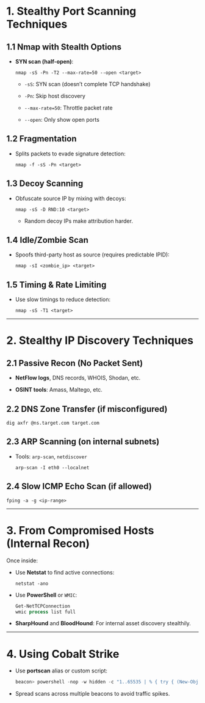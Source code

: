 
# 1. Stealthy Port Scanning Techniques

## 1.1 Nmap with Stealth Options

- **SYN scan (half-open)**:
    
    ```
    nmap -sS -Pn -T2 --max-rate=50 --open <target>
    ```
    
    - `-sS`: SYN scan (doesn’t complete TCP handshake)
        
    - `-Pn`: Skip host discovery
        
    - `--max-rate=50`: Throttle packet rate
        
    - `--open`: Only show open ports
        

## 1.2 Fragmentation

- Splits packets to evade signature detection:
    
    ```
    nmap -f -sS -Pn <target>
    ```
    

## 1.3 Decoy Scanning

- Obfuscate source IP by mixing with decoys:
    
    ```
    nmap -sS -D RND:10 <target>
    ```
    
    - Random decoy IPs make attribution harder.
        

## 1.4 Idle/Zombie Scan

- Spoofs third-party host as source (requires predictable IPID):
    
    ```
    nmap -sI <zombie_ip> <target>
    ```
    

## 1.5 Timing & Rate Limiting

- Use slow timings to reduce detection:
    
    ```
    nmap -sS -T1 <target>
    ```
    

---

# 2. Stealthy IP Discovery Techniques

## 2.1 Passive Recon (No Packet Sent)

- **NetFlow logs**, DNS records, WHOIS, Shodan, etc.
    
- **OSINT tools**: Amass, Maltego, etc.
    

## 2.2 DNS Zone Transfer (if misconfigured)

```
dig axfr @ns.target.com target.com
```

## 2.3 ARP Scanning (on internal subnets)

- Tools: `arp-scan`, `netdiscover`
    
    ```
    arp-scan -I eth0 --localnet
    ```
    

## 2.4 Slow ICMP Echo Scan (if allowed)

```
fping -a -g <ip-range>
```

---

# 3. From Compromised Hosts (Internal Recon)

Once inside:

- Use **Netstat** to find active connections:
    
    ```
    netstat -ano
    ```
    
- Use **PowerShell** or `WMIC`:
    
    ```powershell
    Get-NetTCPConnection
    wmic process list full
    ```
    
- **SharpHound** and **BloodHound**: For internal asset discovery stealthily.
    

---

# 4. Using Cobalt Strike

- Use **portscan** alias or custom script:
    
    ```powershell
    beacon> powershell -nop -w hidden -c "1..65535 | % { try { (New-Object Net.Sockets.TcpClient).Connect('10.0.0.5', $_); \"Port $_ open\" } catch {} }"
    ```
    
- Spread scans across multiple beacons to avoid traffic spikes.
    